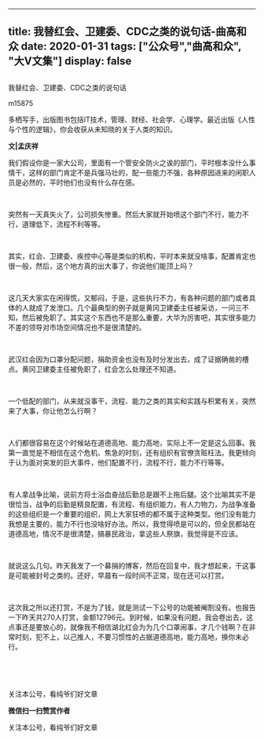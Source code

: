
---
title:   我替红会、卫建委、CDC之类的说句话-曲高和众
date: 2020-01-31
tags: ["公众号","曲高和众", "大V文集"]
display: false
---


## 



我替红会、卫建委、CDC之类的说句话




m15875




多栖写手，出版图书包括IT技术，管理、财经、社会学、心理学。最近出版《人性与个性的逻辑》，你会收获从未知晓的关于人类的知识。


**文|孟庆祥&nbsp;**



我们假设你是一家大公司，里面有一个管安全防火之诶的部门，平时根本没什么事情干，这样的部门肯定不是兵强马壮的，配一些能力不强，各种原因进来的闲职人员是必然的，平时他们也没有什么存在感。

&nbsp;

突然有一天真失火了，公司损失惨重。然后大家就开始喷这个部门不行，能力不行，道理低下，流程不利等等。

&nbsp;

其实，红会、卫建委、疾控中心等是类似的机构，平时本来就没啥事，配置肯定也很一般，然后，这个地方真的出大事了，你说他们能顶上吗？

&nbsp;

这几天大家实在闲得慌，又郁闷，于是，这些执行不力，有各种问题的部门或者具体的人就成了发泄口。几个最典型的例子就是黄冈卫建委主任被采访，一问三不知，然后被免职了。其实这个东西也不是那么重要，大华为厉害吧，其实很多能力不差的领导对市场空间情况也不是很清楚的。

&nbsp;

武汉红会因为口罩分配问题，捐助资金也没有及时分发出去，成了证据确凿的槽点。黄冈卫建委主任被免职了，红会怎么处理还不知道。

&nbsp;

一个低配的部门，从来就没事干，流程、能力之类的其实和实践与积累有关，突然来了大事，你让他怎么行啊？

&nbsp;

人们都很容易在这个时候站在道德高地、能力高地，实际上不一定是这么回事。我第一直觉是不相信在这个危机、焦急的时刻，还有组织有官僚贪赃枉法。我更倾向于认为面对突发的巨大事件，他们配置不行，流程不行，能力不行等等。

&nbsp;

有人拿战争比喻，说前方将士浴血奋战后勤总是跟不上拖后腿。这个比喻其实不是很恰当，战争的后勤是精良配置，有流程、有组织能力，有人力物力，为战争准备的这些组织是一个重要的组织，网上大家狂喷的都不属于这种类型。他们没有能力我想是主要的，能力不行也没啥好办法。所以，我觉得喷是可以的，但全民都站在道德高地，情况不是很清楚，搞暴民政治，拿这些人祭旗，我觉得是不应该。

&nbsp;

就说这么几句。昨天我发了一个募捐的博客，然后在回复中，我才想起来，干这事是可能被封号之类的。还好，早晨有一段时间不正常，现在还可以打赏。

&nbsp;

这次我之所以还打赏，不是为了钱，就是测试一下公号的功能被阉割没有。也报告一下昨天共270人打赏，金额12796元。到时候，如果没有问题，我会卷出去，这点事还是要放心的，就像我不相信湖北红会为为几个口罩闹事，才几个钱啊？在非常时刻，犯不上，以己推人，不要习惯性的占据道德高地，能力高地，换你未必行。

&nbsp;

&nbsp;



关注本公号，看纯爷们好文章


**微信扫一扫赞赏作者**






关注本公号，看纯爷们好文章








